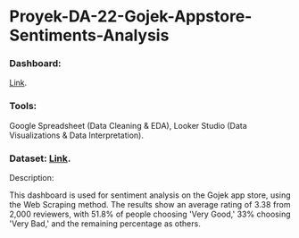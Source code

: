 # Proyek-DA-22-Gojek-Appstore-Sentiments-Analysis
### Dashboard:
[Link](https://lookerstudio.google.com/u/0/reporting/34782978-05dd-4b17-8dfc-4ebad5ecb092/page/Bku9D).
### Tools:
Google Spreadsheet (Data Cleaning & EDA), Looker Studio (Data Visualizations & Data Interpretation).
### Dataset: [Link](https://www.kaggle.com/datasets/imamsatrio/app-store-gojek-reviews).
Description:
<p align="justify"> This dashboard is used for sentiment analysis on the Gojek app store, using the Web Scraping method. The results show an average rating of 3.38 from 2,000 reviewers, with 51.8% of people choosing 'Very Good,' 33% choosing 'Very Bad,' and the remaining percentage as others. </p>
